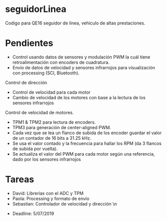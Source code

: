 # seguidorLinea
Codigo para QE16 seguidor de línea, vehículo de altas prestaciones.

# Pendientes
- Control usando datos de sensores y modulación PWM la cuál tiene retroalimentación con encoders de cuadratura.
- Envío de datos de velocidad y sensores infrarrojos para visualización con processing (SCI, Bluetooth).

Control de dirección
  - Control de velocidad para cada motor
  - Cambio de velocidad de los motores con base a la lectura de los sensores infrarrojos

Control de velocidad de motores.
- TPM1 & TPM2 para lectura de encoders.
- TPM3 para generación de center-aligned PWM.
- Cada vez que se lea un flanco de subida de los encoder guardar el valor de un contador de 16 bits a 31.25 kHz.
- Se usa el valor contado y la frecuencia para hallar los RPM (da 3 flancos de subida por vuelta).
- Se actualiza el valor del PWM para cada motor según una referencia, dado por los sensores infrarrojos
          
# Tareas
- David: Librerías con el ADC y TPM
- Paola: Processing y formato de envío
- Sebastian: Controlador de velocidad y dirección \n
* Deadline: 5/07/2019
